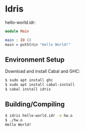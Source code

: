 # Idris

hello-world.idr:  
```idris
module Main

main : IO ()
main = putStrLn "Hello World!"
```

## Environment Setup

Download and install Cabal and GHC:

```bash
$ sudo apt install ghc 
$ sudo apt install cabal-install
$ cabal install idris
```



## Building/Compiling

```bash
$ idris hello-world.idr -o hw.o
$ ./hw.o
Hello World!
```
